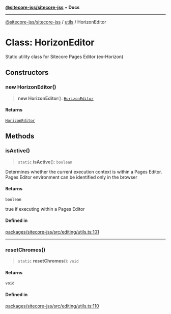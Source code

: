 [**@sitecore-jss/sitecore-jss**](../../README.md) • **Docs**

***

[@sitecore-jss/sitecore-jss](../../README.md) / [utils](../README.md) / HorizonEditor

# Class: HorizonEditor

Static utility class for Sitecore Pages Editor (ex-Horizon)

## Constructors

### new HorizonEditor()

> **new HorizonEditor**(): [`HorizonEditor`](HorizonEditor.md)

#### Returns

[`HorizonEditor`](HorizonEditor.md)

## Methods

### isActive()

> `static` **isActive**(): `boolean`

Determines whether the current execution context is within a Pages Editor.
Pages Editor environment can be identified only in the browser

#### Returns

`boolean`

true if executing within a Pages Editor

#### Defined in

[packages/sitecore-jss/src/editing/utils.ts:101](https://github.com/Sitecore/jss/blob/985b48123d22355eab461b2ffafe781c2cbca1ac/packages/sitecore-jss/src/editing/utils.ts#L101)

***

### resetChromes()

> `static` **resetChromes**(): `void`

#### Returns

`void`

#### Defined in

[packages/sitecore-jss/src/editing/utils.ts:110](https://github.com/Sitecore/jss/blob/985b48123d22355eab461b2ffafe781c2cbca1ac/packages/sitecore-jss/src/editing/utils.ts#L110)

